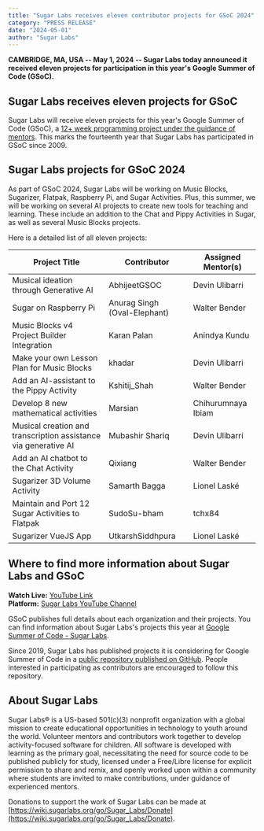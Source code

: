 ```yaml
---
title: "Sugar Labs receives eleven contributor projects for GSoC 2024"
category: "PRESS RELEASE"
date: "2024-05-01"
author: "Sugar Labs"
---
```


<!-- markdownlint-disable -->

**CAMBRIDGE, MA, USA -- May 1, 2024 -- Sugar Labs today announced it received eleven projects for participation in this year's Google Summer of Code (GSoC).**

## Sugar Labs receives eleven projects for GSoC

Sugar Labs will receive eleven projects for this year's Google Summer of Code (GSoC), a [12+ week programming project under the guidance of mentors](https://summerofcode.withgoogle.com/). This marks the fourteenth year that Sugar Labs has participated in GSoC since 2009.

## Sugar Labs projects for GSoC 2024

As part of GSoC 2024, Sugar Labs will be working on Music Blocks, Sugarizer, Flatpak, Raspberry Pi, and Sugar Activities. Plus, this summer, we will be working on several AI projects to create new tools for teaching and learning. These include an addition to the Chat and Pippy Activities in Sugar, as well as several Music Blocks projects.

Here is a detailed list of all eleven projects:

| Project Title                                          | Contributor              | Assigned Mentor(s)      |
|--------------------------------------------------------|--------------------------|--------------------------|
| Musical ideation through Generative AI                 | AbhijeetGSOC             | Devin Ulibarri           |
| Sugar on Raspberry Pi                                  | Anurag Singh (Oval-Elephant) | Walter Bender      |
| Music Blocks v4 Project Builder Integration            | Karan Palan              | Anindya Kundu            |
| Make your own Lesson Plan for Music Blocks             | khadar                   | Devin Ulibarri           |
| Add an AI-assistant to the Pippy Activity              | Kshitij_Shah             | Walter Bender            |
| Develop 8 new mathematical activities                  | Marsian                  | Chihurumnaya Ibiam       |
| Musical creation and transcription assistance via generative AI | Mubashir Shariq     | Devin Ulibarri           |
| Add an AI chatbot to the Chat Activity                 | Qixiang                  | Walter Bender            |
| Sugarizer 3D Volume Activity                           | Samarth Bagga            | Lionel Laské             |
| Maintain and Port 12 Sugar Activities to Flatpak       | SudoSu-bham              | tchx84                   |
| Sugarizer VueJS App                                    | UtkarshSiddhpura         | Lionel Laské             |

## Where to find more information about Sugar Labs and GSoC

**Watch Live:** [YouTube Link](https://www.youtube.com/watch?v=vLiCumKjofc)  
**Platform:** [Sugar Labs YouTube Channel](https://www.youtube.com/@SugarlabsOrg-EN/streams)

GSoC publishes full details about each organization and their projects. You can find information about Sugar Labs's projects this year at [Google Summer of Code - Sugar Labs](https://summerofcode.withgoogle.com/programs/2024/organizations/sugar-labs).

Since 2019, Sugar Labs has published projects it is considering for Google Summer of Code in a [public repository published on GitHub](https://github.com/sugarlabs/GSoC). People interested in participating as contributors are encouraged to follow this repository.

## About Sugar Labs

Sugar Labs® is a US-based 501(c)(3) nonprofit organization with a global mission to create educational opportunities in technology to youth around the world. Volunteer mentors and contributors work together to develop activity-focused software for children. All software is developed with learning as the primary goal, necessitating the need for source code to be published publicly for study, licensed under a Free/Libre license for explicit permission to share and remix, and openly worked upon within a community where students are invited to make contributions, under guidance of experienced mentors.

Donations to support the work of Sugar Labs can be made at [https://wiki.sugarlabs.org/go/Sugar_Labs/Donate](https://wiki.sugarlabs.org/go/Sugar_Labs/Donate).
